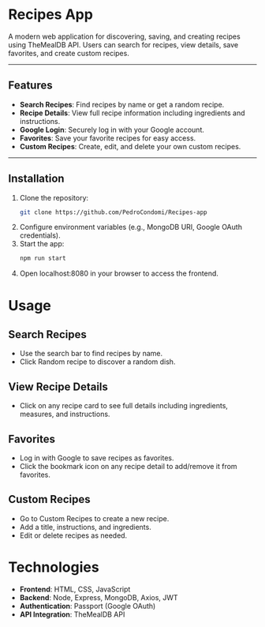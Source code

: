# Recipes App

A modern web application for discovering, saving, and creating recipes using TheMealDB API. Users can search for recipes, view details, save favorites, and create custom recipes.

---

## Features

- **Search Recipes**: Find recipes by name or get a random recipe.
- **Recipe Details**: View full recipe information including ingredients and instructions.
- **Google Login**: Securely log in with your Google account.
- **Favorites**: Save your favorite recipes for easy access.
- **Custom Recipes**: Create, edit, and delete your own custom recipes.

---

## Installation

1. Clone the repository:
   ```bash
   git clone https://github.com/PedroCondomi/Recipes-app
   ```
2. Configure environment variables (e.g., MongoDB URI, Google OAuth credentials).
3. Start the app:
   ```bash
   npm run start
   ```
4. Open localhost:8080 in your browser to access the frontend.

# Usage

## Search Recipes

- Use the search bar to find recipes by name.
- Click Random recipe to discover a random dish.

## View Recipe Details

- Click on any recipe card to see full details including ingredients, measures, and instructions.

## Favorites

- Log in with Google to save recipes as favorites.
- Click the bookmark icon on any recipe detail to add/remove it from favorites.

## Custom Recipes

- Go to Custom Recipes to create a new recipe.
- Add a title, instructions, and ingredients.
- Edit or delete recipes as needed.

# Technologies

- **Frontend**: HTML, CSS, JavaScript
- **Backend**: Node, Express, MongoDB, Axios, JWT
- **Authentication**: Passport (Google OAuth)
- **API Integration**: TheMealDB API
